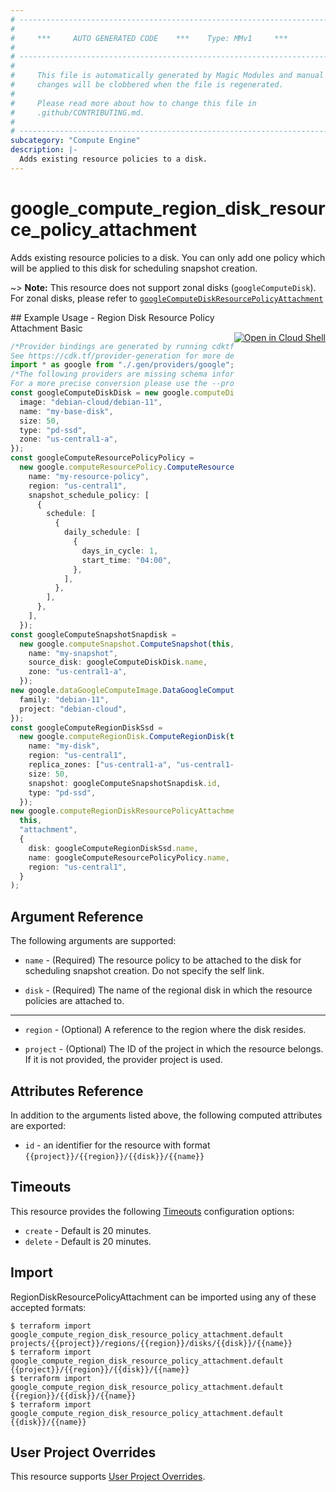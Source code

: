 ```yaml
---
# ----------------------------------------------------------------------------
#
#     ***     AUTO GENERATED CODE    ***    Type: MMv1     ***
#
# ----------------------------------------------------------------------------
#
#     This file is automatically generated by Magic Modules and manual
#     changes will be clobbered when the file is regenerated.
#
#     Please read more about how to change this file in
#     .github/CONTRIBUTING.md.
#
# ----------------------------------------------------------------------------
subcategory: "Compute Engine"
description: |-
  Adds existing resource policies to a disk.
---
```


# google\_compute\_region\_disk\_resource\_policy\_attachment

Adds existing resource policies to a disk. You can only add one policy
which will be applied to this disk for scheduling snapshot creation.

\~> **Note:** This resource does not support zonal disks (`googleComputeDisk`). For zonal disks, please refer to [`googleComputeDiskResourcePolicyAttachment`](https://registry.terraform.io/providers/hashicorp/google/latest/docs/resources/compute_disk_resource_policy_attachment)

<div class = "oics-button" style="float: right; margin: 0 0 -15px">
  <a href="https://console.cloud.google.com/cloudshell/open?cloudshell_git_repo=https%3A%2F%2Fgithub.com%2Fterraform-google-modules%2Fdocs-examples.git&cloudshell_working_dir=region_disk_resource_policy_attachment_basic&cloudshell_image=gcr.io%2Fgraphite-cloud-shell-images%2Fterraform%3Alatest&open_in_editor=main.tf&cloudshell_print=.%2Fmotd&cloudshell_tutorial=.%2Ftutorial.md" target="_blank">
    <img alt="Open in Cloud Shell" src="//gstatic.com/cloudssh/images/open-btn.svg" style="max-height: 44px; margin: 32px auto; max-width: 100%;">
  </a>
</div>
## Example Usage - Region Disk Resource Policy Attachment Basic

```typescript
/*Provider bindings are generated by running cdktf get.
See https://cdk.tf/provider-generation for more details.*/
import * as google from "./.gen/providers/google";
/*The following providers are missing schema information and might need manual adjustments to synthesize correctly: google.
For a more precise conversion please use the --provider flag in convert.*/
const googleComputeDiskDisk = new google.computeDisk.ComputeDisk(this, "disk", {
  image: "debian-cloud/debian-11",
  name: "my-base-disk",
  size: 50,
  type: "pd-ssd",
  zone: "us-central1-a",
});
const googleComputeResourcePolicyPolicy =
  new google.computeResourcePolicy.ComputeResourcePolicy(this, "policy", {
    name: "my-resource-policy",
    region: "us-central1",
    snapshot_schedule_policy: [
      {
        schedule: [
          {
            daily_schedule: [
              {
                days_in_cycle: 1,
                start_time: "04:00",
              },
            ],
          },
        ],
      },
    ],
  });
const googleComputeSnapshotSnapdisk =
  new google.computeSnapshot.ComputeSnapshot(this, "snapdisk", {
    name: "my-snapshot",
    source_disk: googleComputeDiskDisk.name,
    zone: "us-central1-a",
  });
new google.dataGoogleComputeImage.DataGoogleComputeImage(this, "my_image", {
  family: "debian-11",
  project: "debian-cloud",
});
const googleComputeRegionDiskSsd =
  new google.computeRegionDisk.ComputeRegionDisk(this, "ssd", {
    name: "my-disk",
    region: "us-central1",
    replica_zones: ["us-central1-a", "us-central1-f"],
    size: 50,
    snapshot: googleComputeSnapshotSnapdisk.id,
    type: "pd-ssd",
  });
new google.computeRegionDiskResourcePolicyAttachment.ComputeRegionDiskResourcePolicyAttachment(
  this,
  "attachment",
  {
    disk: googleComputeRegionDiskSsd.name,
    name: googleComputeResourcePolicyPolicy.name,
    region: "us-central1",
  }
);

```

## Argument Reference

The following arguments are supported:

*   `name` -
    (Required)
    The resource policy to be attached to the disk for scheduling snapshot
    creation. Do not specify the self link.

*   `disk` -
    (Required)
    The name of the regional disk in which the resource policies are attached to.

***

*   `region` -
    (Optional)
    A reference to the region where the disk resides.

*   `project` - (Optional) The ID of the project in which the resource belongs.
    If it is not provided, the provider project is used.

## Attributes Reference

In addition to the arguments listed above, the following computed attributes are exported:

* `id` - an identifier for the resource with format `{{project}}/{{region}}/{{disk}}/{{name}}`

## Timeouts

This resource provides the following
[Timeouts](https://developer.hashicorp.com/terraform/plugin/sdkv2/resources/retries-and-customizable-timeouts) configuration options:

* `create` - Default is 20 minutes.
* `delete` - Default is 20 minutes.

## Import

RegionDiskResourcePolicyAttachment can be imported using any of these accepted formats:

```console
$ terraform import google_compute_region_disk_resource_policy_attachment.default projects/{{project}}/regions/{{region}}/disks/{{disk}}/{{name}}
$ terraform import google_compute_region_disk_resource_policy_attachment.default {{project}}/{{region}}/{{disk}}/{{name}}
$ terraform import google_compute_region_disk_resource_policy_attachment.default {{region}}/{{disk}}/{{name}}
$ terraform import google_compute_region_disk_resource_policy_attachment.default {{disk}}/{{name}}
```

## User Project Overrides

This resource supports [User Project Overrides](https://registry.terraform.io/providers/hashicorp/google/latest/docs/guides/provider_reference#user_project_override).
